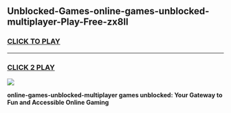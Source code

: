 
## Unblocked-Games-online-games-unblocked-multiplayer-Play-Free-zx8ll
<h3>
<a href="https://premium76.site?title=online-games-unblocked-multiplayer&ref=15A">CLICK TO PLAY</a></h3>
<hr>

<h3>
<a href="https://premium76.site?title=online-games-unblocked-multiplayer&ref=15A">CLICK 2 PLAY</a>
  
</h3>

<a href="https://premium76.site?title=online-games-unblocked-multiplayer&ref=15A"><img src="https://clearcache.store/games.png"></a>


**online-games-unblocked-multiplayer games unblocked: Your Gateway to Fun and Accessible Online Gaming**
